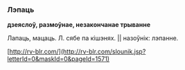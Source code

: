 ### Лэпаць
**дзеяслоў, размоўнае, незакончанае трыванне**

Лапаць, мацаць. Л. сябе па кішэнях. || назоўнік: лэпанне.

<a rel="author">[http://rv-blr.com/](http://rv-blr.com/slounik.jsp?letterId=0&maskId=0&pageId=1571)</a>

